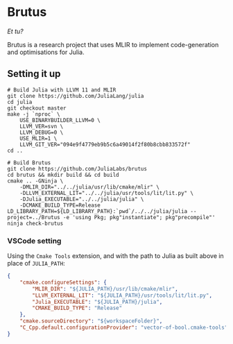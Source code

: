 Brutus
======
*Et tu?*

Brutus is a research project that uses MLIR to implement code-generation and
optimisations for Julia.


## Setting it up

```
# Build Julia with LLVM 11 and MLIR
git clone https://github.com/JuliaLang/julia
cd julia
git checkout master
make -j `nproc` \
    USE_BINARYBUILDER_LLVM=0 \
    LLVM_VER=svn \
    LLVM_DEBUG=0 \
    USE_MLIR=1 \
    LLVM_GIT_VER="094e9f4779eb9b5c6a49014f2f80b8cbb833572f" 
cd ..

# Build Brutus
git clone https://github.com/JuliaLabs/brutus
cd brutus && mkdir build && cd build
cmake .. -GNinja \
    -DMLIR_DIR="../../julia/usr/lib/cmake/mlir" \
    -DLLVM_EXTERNAL_LIT="../../julia/usr/tools/lit/lit.py" \
    -DJulia_EXECUTABLE="../../julia/julia" \
    -DCMAKE_BUILD_TYPE=Release
LD_LIBRARY_PATH=${LD_LIBRARY_PATH}:`pwd`/../../julia/julia --project=../Brutus -e 'using Pkg; pkg"instantiate"; pkg"precompile"'
ninja check-brutus
```


### VSCode setting
Using the `Cmake Tools` extension, and with the path to Julia as built above in
place of `JULIA_PATH`:
```json
{
    "cmake.configureSettings": {
        "MLIR_DIR": "${JULIA_PATH}/usr/lib/cmake/mlir",
        "LLVM_EXTERNAL_LIT": "${JULIA_PATH}/usr/tools/lit/lit.py",
        "Julia_EXECUTABLE": "${JULIA_PATH}/julia",
        "CMAKE_BUILD_TYPE": "Release"
    },
    "cmake.sourceDirectory": "${workspaceFolder}",
    "C_Cpp.default.configurationProvider": "vector-of-bool.cmake-tools"
}
```
